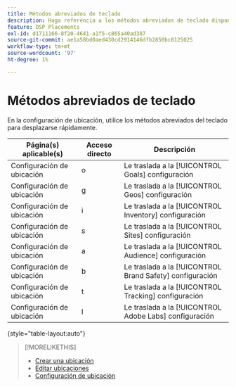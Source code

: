 ```yaml
---
title: Métodos abreviados de teclado
description: Haga referencia a los métodos abreviados de teclado disponibles en la configuración de ubicación.
feature: DSP Placements
exl-id: d1711166-8f20-4641-a1f5-c865a40ad387
source-git-commit: ae1a58bd0aed430cd2914146dfb2850bc8125025
workflow-type: tm+mt
source-wordcount: '97'
ht-degree: 1%

---
```


# Métodos abreviados de teclado

En la configuración de ubicación, utilice los métodos abreviados del teclado para desplazarse rápidamente<!-- and to create ads and placements -->.

| Página(s) aplicable(s) | Acceso directo | Descripción |
| ---------------| ----------- | ---------------------- |
| Configuración de ubicación | o | Le traslada a la [!UICONTROL Goals] configuración |
| Configuración de ubicación | g | Le traslada a la [!UICONTROL Geos] configuración |
| Configuración de ubicación | i | Le traslada a la [!UICONTROL Inventory] configuración |
| Configuración de ubicación | s | Le traslada a la [!UICONTROL Sites] configuración |
| Configuración de ubicación | a | Le traslada a la [!UICONTROL Audience] configuración |
| Configuración de ubicación | b | Le traslada a la [!UICONTROL Brand Safety] configuración |
| Configuración de ubicación | t | Le traslada a la [!UICONTROL Tracking] configuración |
| Configuración de ubicación | l | Le traslada a la [!UICONTROL Adobe Labs] configuración |

{style="table-layout:auto"}

<!-- | Legacy placement settings | npv | Lets you create a new video placement | -->
<!-- | Legacy placement settings | npd | Lets you create a new display placement | -->
<!-- | Legacy placement settings | nav | Lets you create a new video ad | -->
<!-- | Legacy placement settings | nad | Lets you create a new display ad| -->

>[!MORELIKETHIS]
>
>* [Crear una ubicación](/help/dsp/campaign-management/placements/placement-create.md)
>* [Editar ubicaciones](/help/dsp/campaign-management/placements/placement-edit.md)
>* [Configuración de ubicación](/help/dsp/campaign-management/placements/placement-settings.md)
